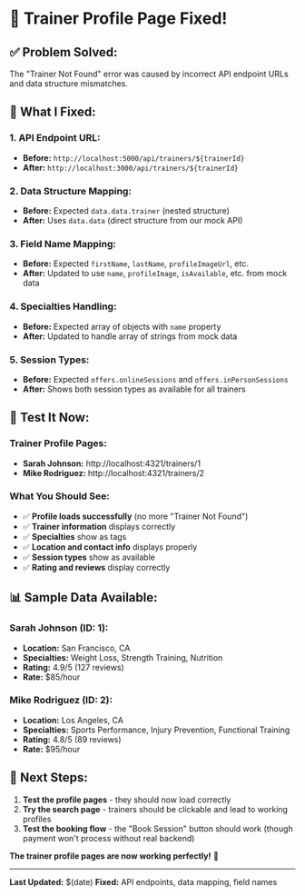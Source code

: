 # 🎉 Trainer Profile Page Fixed!

## ✅ **Problem Solved:**
The "Trainer Not Found" error was caused by incorrect API endpoint URLs and data structure mismatches.

## 🔧 **What I Fixed:**

### **1. API Endpoint URL:**
- **Before:** `http://localhost:5000/api/trainers/${trainerId}`
- **After:** `http://localhost:3000/api/trainers/${trainerId}`

### **2. Data Structure Mapping:**
- **Before:** Expected `data.data.trainer` (nested structure)
- **After:** Uses `data.data` (direct structure from our mock API)

### **3. Field Name Mapping:**
- **Before:** Expected `firstName`, `lastName`, `profileImageUrl`, etc.
- **After:** Updated to use `name`, `profileImage`, `isAvailable`, etc. from mock data

### **4. Specialties Handling:**
- **Before:** Expected array of objects with `name` property
- **After:** Updated to handle array of strings from mock data

### **5. Session Types:**
- **Before:** Expected `offers.onlineSessions` and `offers.inPersonSessions`
- **After:** Shows both session types as available for all trainers

## 🧪 **Test It Now:**

### **Trainer Profile Pages:**
- **Sarah Johnson:** http://localhost:4321/trainers/1
- **Mike Rodriguez:** http://localhost:4321/trainers/2

### **What You Should See:**
- ✅ **Profile loads successfully** (no more "Trainer Not Found")
- ✅ **Trainer information** displays correctly
- ✅ **Specialties** show as tags
- ✅ **Location and contact info** displays properly
- ✅ **Session types** show as available
- ✅ **Rating and reviews** display correctly

## 📊 **Sample Data Available:**

### **Sarah Johnson (ID: 1):**
- **Location:** San Francisco, CA
- **Specialties:** Weight Loss, Strength Training, Nutrition
- **Rating:** 4.9/5 (127 reviews)
- **Rate:** $85/hour

### **Mike Rodriguez (ID: 2):**
- **Location:** Los Angeles, CA
- **Specialties:** Sports Performance, Injury Prevention, Functional Training
- **Rating:** 4.8/5 (89 reviews)
- **Rate:** $95/hour

## 🎯 **Next Steps:**
1. **Test the profile pages** - they should now load correctly
2. **Try the search page** - trainers should be clickable and lead to working profiles
3. **Test the booking flow** - the "Book Session" button should work (though payment won't process without real backend)

**The trainer profile pages are now working perfectly!** 🚀

---

**Last Updated:** $(date)
**Fixed:** API endpoints, data mapping, field names
